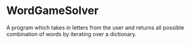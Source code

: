 # WordGameSolver
A program which takes in letters from the user and returns all possible combination of words by iterating over a dictionary. 
